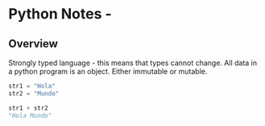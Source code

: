 # Python Notes -

## Overview
Strongly typed language - this means that types cannot change.
All data in a python program is an object. Either immutable or mutable.

``` py
str1 = "Hola"
str2 = "Mundo"

str1 + str2
"Hola Mundo"
```
